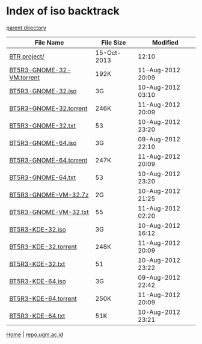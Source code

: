 Index of iso backtrack
======================

[parent directory](/archive)

| File Name | File Size | Modified |
| --------- | --------- | -------- |
| [BTR project/](http://repo.ugm.ac.id/iso/backtrack/project/) | 15-Oct-2013 | 12:10 |
| [BT5R3-GNOME-32-VM.torrent](http://repo.ugm.ac.id/iso/backtrack/BT5R3-GNOME-32-VM.torrent) | 192K | 11-Aug-2012 20:09 | 
| [BT5R3-GNOME-32.iso](http://repo.ugm.ac.id/iso/backtrack/BT5R3-GNOME-32.iso) | 3G | 10-Aug-2012 03:10 | 
| [BT5R3-GNOME-32.torrent](http://repo.ugm.ac.id/iso/backtrack/BT5R3-GNOME-32.torrent) | 246K | 11-Aug-2012 20:09 |
| [BT5R3-GNOME-32.txt](http://repo.ugm.ac.id/iso/backtrack/BT5R3-GNOME-32.txt) | 53 | 10-Aug-2012 23:20 |
| [BT5R3-GNOME-64.iso](http://repo.ugm.ac.id/iso/backtrack/BT5R3-GNOME-64.iso) | 3G | 09-Aug-2012 22:10 |
| [BT5R3-GNOME-64.torrent](http://repo.ugm.ac.id/iso/backtrack/BT5R3-GNOME-64.torrent) | 247K | 11-Aug-2012 20:09 |
| [BT5R3-GNOME-64.txt](http://repo.ugm.ac.id/iso/backtrack/BT5R3-GNOME-64.txt) | 53 | 10-Aug-2012 23:20 |
| [BT5R3-GNOME-VM-32.7z](http://repo.ugm.ac.id/iso/backtrack/BT5R3-GNOME-VM-32.7z) | 2G |10-Aug-2012 21:25 |
| [BT5R3-GNOME-VM-32.txt](http://repo.ugm.ac.id/iso/backtrack/BT5R3-GNOME-VM-32.txt) | 55 | 11-Aug-2012 02:20
| [BT5R3-KDE-32.iso](http://repo.ugm.ac.id/iso/backtrack/BT5R3-KDE-32.iso) | 3G | 10-Aug-2012 16:12 |
| [BT5R3-KDE-32.torrent](http://repo.ugm.ac.id/iso/backtrack/BT5R3-KDE-32.torrent) | 248K | 11-Aug-2012 20:09 |
| [BT5R3-KDE-32.txt](http://repo.ugm.ac.id/iso/backtrack/BT5R3-KDE-32.txt) | 51 | 10-Aug-2012 23:22 |
| [BT5R3-KDE-64.iso](http://repo.ugm.ac.id/iso/backtrack/BT5R3-KDE-64.iso) | 3G | 09-Aug-2012 22:42 |
| [BT5R3-KDE-64.torrent](http://repo.ugm.ac.id/iso/backtrack/BT5R3-KDE-64.torrent) | 250K | 11-Aug-2012 20:09 |
| [BT5R3-KDE-64.txt](http://repo.ugm.ac.id/iso/backtrack/BT5R3-KDE-64.txt) | 51K | 10-Aug-2012 23:21 |

[Home](/) | [repo.ugm.ac.id](http://repo.ugm.ac.id/iso/)
